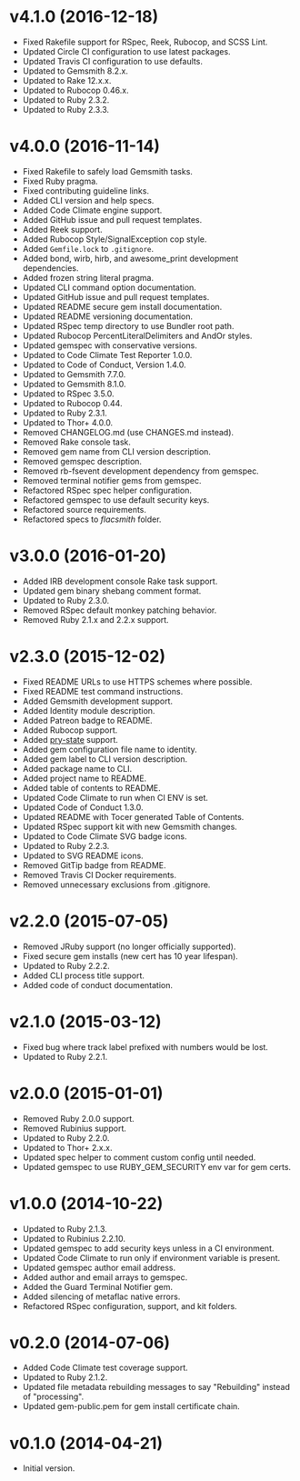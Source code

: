 # v4.1.0 (2016-12-18)

- Fixed Rakefile support for RSpec, Reek, Rubocop, and SCSS Lint.
- Updated Circle CI configuration to use latest packages.
- Updated Travis CI configuration to use defaults.
- Updated to Gemsmith 8.2.x.
- Updated to Rake 12.x.x.
- Updated to Rubocop 0.46.x.
- Updated to Ruby 2.3.2.
- Updated to Ruby 2.3.3.

# v4.0.0 (2016-11-14)

- Fixed Rakefile to safely load Gemsmith tasks.
- Fixed Ruby pragma.
- Fixed contributing guideline links.
- Added CLI version and help specs.
- Added Code Climate engine support.
- Added GitHub issue and pull request templates.
- Added Reek support.
- Added Rubocop Style/SignalException cop style.
- Added `Gemfile.lock` to `.gitignore`.
- Added bond, wirb, hirb, and awesome_print development dependencies.
- Added frozen string literal pragma.
- Updated CLI command option documentation.
- Updated GitHub issue and pull request templates.
- Updated README secure gem install documentation.
- Updated README versioning documentation.
- Updated RSpec temp directory to use Bundler root path.
- Updated Rubocop PercentLiteralDelimiters and AndOr styles.
- Updated gemspec with conservative versions.
- Updated to Code Climate Test Reporter 1.0.0.
- Updated to Code of Conduct, Version 1.4.0.
- Updated to Gemsmith 7.7.0.
- Updated to Gemsmith 8.1.0.
- Updated to RSpec 3.5.0.
- Updated to Rubocop 0.44.
- Updated to Ruby 2.3.1.
- Updated to Thor+ 4.0.0.
- Removed CHANGELOG.md (use CHANGES.md instead).
- Removed Rake console task.
- Removed gem name from CLI version description.
- Removed gemspec description.
- Removed rb-fsevent development dependency from gemspec.
- Removed terminal notifier gems from gemspec.
- Refactored RSpec spec helper configuration.
- Refactored gemspec to use default security keys.
- Refactored source requirements.
- Refactored specs to *flacsmith* folder.

# v3.0.0 (2016-01-20)

- Added IRB development console Rake task support.
- Updated gem binary shebang comment format.
- Updated to Ruby 2.3.0.
- Removed RSpec default monkey patching behavior.
- Removed Ruby 2.1.x and 2.2.x support.

# v2.3.0 (2015-12-02)

- Fixed README URLs to use HTTPS schemes where possible.
- Fixed README test command instructions.
- Added Gemsmith development support.
- Added Identity module description.
- Added Patreon badge to README.
- Added Rubocop support.
- Added [pry-state](https://github.com/SudhagarS/pry-state) support.
- Added gem configuration file name to identity.
- Added gem label to CLI version description.
- Added package name to CLI.
- Added project name to README.
- Added table of contents to README.
- Updated Code Climate to run when CI ENV is set.
- Updated Code of Conduct 1.3.0.
- Updated README with Tocer generated Table of Contents.
- Updated RSpec support kit with new Gemsmith changes.
- Updated to Code Climate SVG badge icons.
- Updated to Ruby 2.2.3.
- Updated to SVG README icons.
- Removed GitTip badge from README.
- Removed Travis CI Docker requirements.
- Removed unnecessary exclusions from .gitignore.

# v2.2.0 (2015-07-05)

- Removed JRuby support (no longer officially supported).
- Fixed secure gem installs (new cert has 10 year lifespan).
- Updated to Ruby 2.2.2.
- Added CLI process title support.
- Added code of conduct documentation.

# v2.1.0 (2015-03-12)

- Fixed bug where track label prefixed with numbers would be lost.
- Updated to Ruby 2.2.1.

# v2.0.0 (2015-01-01)

- Removed Ruby 2.0.0 support.
- Removed Rubinius support.
- Updated to Ruby 2.2.0.
- Updated to Thor+ 2.x.x.
- Updated spec helper to comment custom config until needed.
- Updated gemspec to use RUBY_GEM_SECURITY env var for gem certs.

# v1.0.0 (2014-10-22)

- Updated to Ruby 2.1.3.
- Updated to Rubinius 2.2.10.
- Updated gemspec to add security keys unless in a CI environment.
- Updated Code Climate to run only if environment variable is present.
- Updated gemspec author email address.
- Added author and email arrays to gemspec.
- Added the Guard Terminal Notifier gem.
- Added silencing of metaflac native errors.
- Refactored RSpec configuration, support, and kit folders.

# v0.2.0 (2014-07-06)

- Added Code Climate test coverage support.
- Updated to Ruby 2.1.2.
- Updated file metadata rebuilding messages to say "Rebuilding" instead of "processing".
- Updated gem-public.pem for gem install certificate chain.

# v0.1.0 (2014-04-21)

- Initial version.
